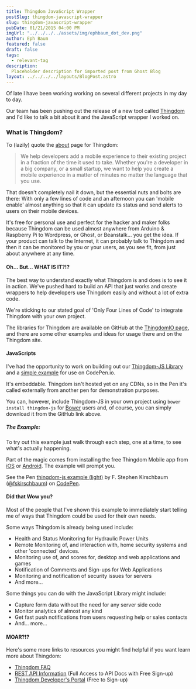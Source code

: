 ```yaml
---
title: Thingdom JavaScript Wrapper
postSlug: thingdom-javascript-wrapper
slug: thingdom-javascript-wrapper
pubDate: 01/21/2015 04:00 PM
imgUrl: "../../../../assets/img/ephbaum_dot_dev.png"
author: Eph Baum
featured: false
draft: false
tags:
  - relevant-tag
description:
  Placeholder description for imported post from Ghost Blog
layout: ../../../../layouts/BlogPost.astro
---
```


Of late I have been working working on several different projects in my day to day.

Our team has been pushing out the release of a new tool called [Thingdom](https://thingdom.io/) and I'd like to talk a bit about it and the JavaScript wrapper I worked on.

### What is Thingdom?

To (lazily) quote the [about](https://thingdom.io/about) page for Thingdom:

> We help developers add a mobile experience to their existing project in a fraction of the time it used to take. Whether you're a developer in a big company, or a small startup, we want to help you create a mobile experience in a matter of minutes no matter the language that you use.

That doesn't completely nail it down, but the essential nuts and bolts are there: With only a few lines of code and an afternoon you can 'mobile enable' almost anything so that it can update its status and send alerts to users on their mobile devices.

It's free for personal use and perfect for the hacker and maker folks because Thingdom can be used almost anywhere from Arduino & Raspberry Pi to Wordpress, or Ghost, or Beanstalk... you get the idea. If your product can talk to the Internet, it can probably talk to Thingdom and then it can be monitored by you or your users, as you see fit, from just about anywhere at any time.

#### Oh... But... WHAT IS IT?!?

The best way to understand exactly what Thingdom is and does is to see it in action. We've pushed hard to build an API that just works and create wrappers to help developers use Thingdom easily and without a lot of extra code.

We're sticking to our stated goal of 'Only Four Lines of Code' to integrate Thingdom with your own project.

The libraries for Thingdom are available on GitHub at the [ThingdomIO page](https://github.com/thingdomio), and there are some other examples and ideas for usage there and on the Thingdom site.

#### JavaScripts

I've had the opportunity to work on building out our [Thingdom-JS Library](https://github.com/thingdomio/thingdom-js) and a [simple example](http://codepen.io/fskirschbaum/pen/ZYeoyB/) for use on CodePen.io.

It's embeddable. Thingdom isn't hosted yet on any CDNs, so in the Pen it's called externally from another pen for demonstration purposes.

You can, however, include Thingdom-JS in your own project using `bower install thingdom-js` for [Bower](https://bower.io/) users and, of course, you can simply download it from the GitHub link above.

##### The Example:

To try out this example just walk through each step, one at a time, to see what's actually happening.

Part of the magic comes from installing the free Thingdom Mobile app from [iOS](https://itunes.apple.com/us/app/thingdom/id807761969?mt=8) or [Android](https://play.google.com/store/apps/details?id=com.thingdom.mobile). The example will prompt you.

See the Pen [thingdom-js example (light)](http://codepen.io/fskirschbaum/pen/ZYeoyB/) by F. Stephen Kirschbaum ([@fskirschbaum](http://codepen.io/fskirschbaum)) on [CodePen](http://codepen.io).

#### Did that Wow you?

Most of the people that I've shown this example to immediately start telling me of ways that Thingdom could be used for their own needs.

Some ways Thingdom is already being used include:

*   Health and Status Monitoring for Hydraulic Power Units
*   Remote Monitoring of, and interaction with, home security systems and other 'connected' devices.
*   Monitoring use of, and scores for, desktop and web applications and games
*   Notification of Comments and Sign-ups for Web Applications
*   Monitoring and notification of security issues for servers
*   And more...

Some things you can do with the JavaScript Library might include:

*   Capture form data without the need for any server side code
*   Monitor analytics of almost any kind
*   Get fast push notifications from users requesting help or sales contacts
*   And... more...

#### MOAR?!?

Here's some more links to resources you might find helpful if you want learn more about Thingdom:

*   [Thingdom FAQ](https://thingdom.io/faq)
*   [REST API Information](https://thingdom.io/rest) (Full Access to API Docs with Free Sign-up)
*   [Thingdom Developer's Portal](https://dev.thingdom.io/) (Free to Sign-up)
